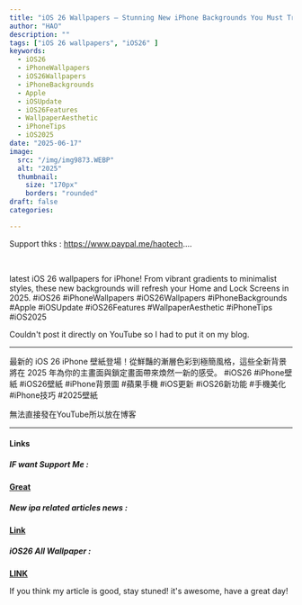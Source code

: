 ```yaml
---
title: "iOS 26 Wallpapers – Stunning New iPhone Backgrounds You Must Try!"
author: "HAO"
description: ""
tags: ["iOS 26 wallpapers", "iOS26" ]
keywords:
  - iOS26
  - iPhoneWallpapers
  - iOS26Wallpapers
  - iPhoneBackgrounds
  - Apple
  - iOSUpdate
  - iOS26Features
  - WallpaperAesthetic
  - iPhoneTips
  - iOS2025
date: "2025-06-17"
image:
  src: "/img/img9873.WEBP"
  alt: "2025"
  thumbnail:
    size: "170px"
    borders: "rounded"
draft: false
categories:

---
```


Support thks : https://www.paypal.me/haotech....
<!--more-->

<br>

latest iOS 26 wallpapers for iPhone! From vibrant gradients to minimalist styles, these new backgrounds will refresh your Home and Lock Screens in 2025.
#iOS26 #iPhoneWallpapers #iOS26Wallpapers #iPhoneBackgrounds #Apple #iOSUpdate #iOS26Features #WallpaperAesthetic #iPhoneTips #iOS2025

Couldn't post it directly on YouTube so I had to put it on my blog.

---

最新的 iOS 26 iPhone 壁紙登場！從鮮豔的漸層色彩到極簡風格，這些全新背景將在 2025 年為你的主畫面與鎖定畫面帶來煥然一新的感受。
#iOS26 #iPhone壁紙 #iOS26壁紙 #iPhone背景圖 #蘋果手機 #iOS更新 #iOS26新功能 #手機美化 #iPhone技巧 #2025壁紙

無法直接發在YouTube所以放在博客

---

#### **Links**

##### **<font style="background: "> IF want Support Me :</font>** 
**[Great](https://www.paypal.me/haotech)**

##### **<font style="background: "> New ipa related articles news : </font>** 
**[Link](https://www.patreon.com/hao8?utm_medium=unknown&utm_source=join_link&utm_campaign=creatorshare_creator&utm_content=copyLink)**

##### **<font style="background:  "> iOS26 All Wallpaper :</font>** 
**[LINK](https://www.mediafire.com/file/0o1j4lpkbqpsax4/iOS26_iPhone_Wallpapers.zip/file)**

If you think my article is good, stay stuned! it's awesome, have a great day!

